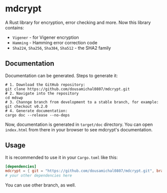 # mdcrypt

A Rust library for encryption, error checking and more. Now this library contains:

- `Vigener` - for Vigener encryption
- `Hamming` - Hamming error correction code
- `Sha224`, `Sha256`, `Sha384`, `Sha512` - the SHA2 family

## Documentation

Documentation can be generated. Steps to generate it:

```shell
# 1. Download the GitHub repository:
git clone https://github.com/dousamichal0807/mdcrypt.git
# 2. Navigate into the repository
cd mdswp
# 3. Channge branch from development to a stable branch, for example:
git checkout v0.2.0
# 4. Generate documentation:
cargo doc --release --no-deps
```

Now, documentation is generated in `target/doc` directory. You can open `index.html` from there in your browser to see mdcrypt's documentation.

## Usage

It is recommended to use it in your `Cargo.toml` like this:

```toml
[dependencies]
mdcrypt = { git = "https://github.com/dousamichal0807/mdcrypt.git", branch = "v0.2.0" }
# your other dependencies here
```

You can use other branch, as well.